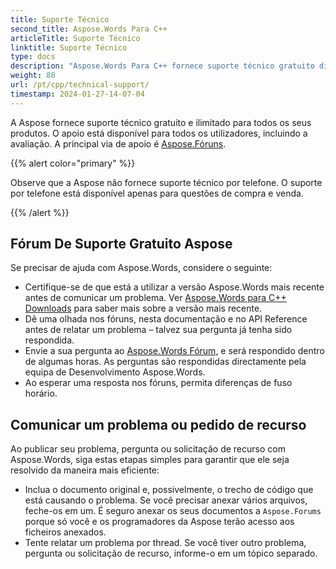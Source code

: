 ```yaml
---
title: Suporte Técnico
second_title: Aspose.Words Para C++
articleTitle: Suporte Técnico
linktitle: Suporte Técnico
type: docs
description: "Aspose.Words Para C++ fornece suporte técnico gratuito disponível para todos os usuários. Por favor, relate sua pergunta, problema ou solicitação de recurso usando o Fórum de suporte gratuito Aspose."
weight: 80
url: /pt/cpp/technical-support/
timestamp: 2024-01-27-14-07-04
---
```


A Aspose fornece suporte técnico gratuito e ilimitado para todos os seus produtos. O apoio está disponível para todos os utilizadores, incluindo a avaliação. A principal via de apoio é [Aspose.Fóruns](https://forum.aspose.com/c/words/8).

{{% alert color="primary" %}}

Observe que a Aspose não fornece suporte técnico por telefone. O suporte por telefone está disponível apenas para questões de compra e venda.

{{% /alert %}}

## Fórum De Suporte Gratuito Aspose

Se precisar de ajuda com Aspose.Words, considere o seguinte:

* Certifique-se de que está a utilizar a versão Aspose.Words mais recente antes de comunicar um problema. Ver [Aspose.Words para C++ Downloads](https://www.nuget.org/packages/Aspose.Words.Cpp) para saber mais sobre a versão mais recente.
* Dê uma olhada nos fóruns, nesta documentação e no API Reference antes de relatar um problema – talvez sua pergunta já tenha sido respondida.
* Envie a sua pergunta ao [Aspose.Words Fórum](https://forum.aspose.com/c/words/8), e será respondido dentro de algumas horas. As perguntas são respondidas directamente pela equipa de Desenvolvimento Aspose.Words.
* Ao esperar uma resposta nos fóruns, permita diferenças de fuso horário.

## Comunicar um problema ou pedido de recurso

Ao publicar seu problema, pergunta ou solicitação de recurso com Aspose.Words, siga estas etapas simples para garantir que ele seja resolvido da maneira mais eficiente:

* Inclua o documento original e, possivelmente, o trecho de código que está causando o problema. Se você precisar anexar vários arquivos, feche-os em um. É seguro anexar os seus documentos a `Aspose.Forums` porque só você e os programadores da Aspose terão acesso aos ficheiros anexados.
* Tente relatar um problema por thread. Se você tiver outro problema, pergunta ou solicitação de recurso, informe-o em um tópico separado.
